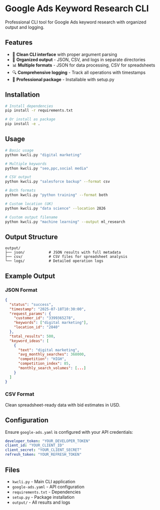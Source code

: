 # Google Ads Keyword Research CLI

Professional CLI tool for Google Ads keyword research with organized output and logging.

## Features

- 🎯 **Clean CLI interface** with proper argument parsing
- 📁 **Organized output** - JSON, CSV, and logs in separate directories
- 📊 **Multiple formats** - JSON for data processing, CSV for spreadsheets
- 🔍 **Comprehensive logging** - Track all operations with timestamps
- 🚀 **Professional package** - Installable with setup.py

## Installation

```bash
# Install dependencies
pip install -r requirements.txt

# Or install as package
pip install -e .
```

## Usage

```bash
# Basic usage
python kwcli.py "digital marketing"

# Multiple keywords
python kwcli.py "seo,ppc,social media"

# CSV output
python kwcli.py "salesforce backup" --format csv

# Both formats
python kwcli.py "python training" --format both

# Custom location (UK)
python kwcli.py "data science" --location 2826

# Custom output filename
python kwcli.py "machine learning" --output ml_research
```

## Output Structure

```
output/
├── json/           # JSON results with full metadata
├── csv/            # CSV files for spreadsheet analysis  
└── logs/           # Detailed operation logs
```

## Example Output

### JSON Format
```json
{
  "status": "success",
  "timestamp": "2025-07-18T10:30:00",
  "request_params": {
    "customer_id": "3399365278",
    "keywords": ["digital marketing"],
    "location_id": "2840"
  },
  "total_results": 500,
  "keyword_ideas": [
    {
      "text": "digital marketing",
      "avg_monthly_searches": 368000,
      "competition": "HIGH",
      "competition_index": 85,
      "monthly_search_volumes": [...]
    }
  ]
}
```

### CSV Format
Clean spreadsheet-ready data with bid estimates in USD.

## Configuration

Ensure `google-ads.yaml` is configured with your API credentials:

```yaml
developer_token: "YOUR_DEVELOPER_TOKEN"
client_id: "YOUR_CLIENT_ID"
client_secret: "YOUR_CLIENT_SECRET"
refresh_token: "YOUR_REFRESH_TOKEN"
```

## Files

- `kwcli.py` - Main CLI application
- `google-ads.yaml` - API configuration
- `requirements.txt` - Dependencies
- `setup.py` - Package installation
- `output/` - All results and logs
